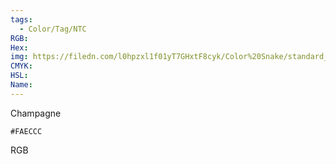 ```yaml
---
tags:
  - Color/Tag/NTC
RGB:
Hex:
img: https://filedn.com/l0hpzxl1f01yT7GHxtF8cyk/Color%20Snake/standard_csv_to_svg//FAECCC.svg
CMYK:
HSL:
Name:
---
```

Champagne
```palette
#FAECCC
```
RGB
